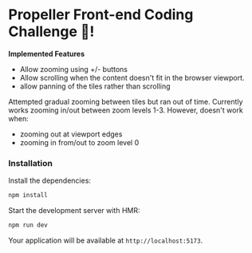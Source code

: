 # Propeller Front-end Coding Challenge 🥳!

**Implemented Features**
- Allow zooming using +/- buttons
- Allow scrolling when the content doesn't fit in the browser viewport.
- allow panning of the tiles rather than scrolling

Attempted gradual zooming between tiles but ran out of time. Currently works zooming in/out between zoom levels 1-3. However, doesn't work when:
- zooming out at viewport edges
- zooming in from/out to zoom level 0


### Installation

Install the dependencies:

```bash
npm install
```

Start the development server with HMR:

```bash
npm run dev
```

Your application will be available at `http://localhost:5173`.


